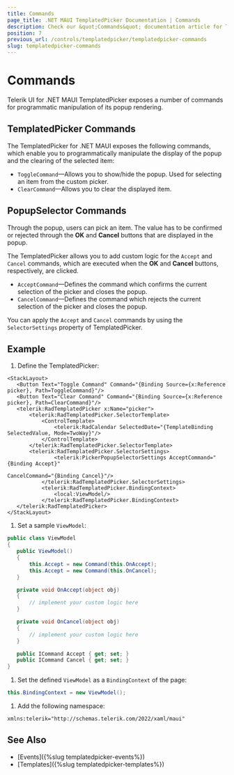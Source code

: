 ```yaml
---
title: Commands
page_title: .NET MAUI TemplatedPicker Documentation | Commands
description: Check our &quot;Commands&quot; documentation article for Telerik TemplatedPicker for .NET MAUI.
position: 7
previous_url: /controls/templatedpicker/templatedpicker-commands
slug: templatedpicker-commands
---
```


# Commands

Telerik UI for .NET MAUI TemplatedPicker exposes a number of commands for programmatic manipulation of its popup rendering.

## TemplatedPicker Commands

The TemplatedPicker for .NET MAUI exposes the following commands, which enable you to programmatically manipulate the display of the popup and the clearing of the selected item:

* `ToggleCommand`&mdash;Allows you to show/hide the popup. Used for selecting an item from the custom picker.
* `ClearCommand`&mdash;Allows you to clear the displayed item.

## PopupSelector Commands

Through the popup, users can pick an item. The value has to be confirmed or rejected through the **OK** and **Cancel** buttons that are displayed in the popup.

The TemplatedPicker allows you to add custom logic for the `Accept` and `Cancel` commands, which are executed when the **OK** and **Cancel** buttons, respectively, are clicked.

* `AcceptCommand`&mdash;Defines the command which confirms the current selection of the picker and closes the popup.
* `CancelCommand`&mdash;Defines the command which rejects the current selection of the picker and closes the popup.

You can apply the `Accept` and `Cancel` commands by using the `SelectorSettings` property of TemplatedPicker.

## Example

1. Define the TemplatedPicker:

 ```XAML
<StackLayout>
    <Button Text="Toggle Command" Command="{Binding Source={x:Reference picker}, Path=ToggleCommand}"/>
    <Button Text="Clear Command" Command="{Binding Source={x:Reference picker}, Path=ClearCommand}"/>
    <telerik:RadTemplatedPicker x:Name="picker">
        <telerik:RadTemplatedPicker.SelectorTemplate>
            <ControlTemplate>
                <telerik:RadCalendar SelectedDate="{TemplateBinding SelectedValue, Mode=TwoWay}"/>
            </ControlTemplate>
        </telerik:RadTemplatedPicker.SelectorTemplate>
		<telerik:RadTemplatedPicker.SelectorSettings>
                <telerik:PickerPopupSelectorSettings AcceptCommand="{Binding Accept}"
                                                          CancelCommand="{Binding Cancel}"/>
            </telerik:RadTemplatedPicker.SelectorSettings>
            <telerik:RadTemplatedPicker.BindingContext>
                <local:ViewModel/>
            </telerik:RadTemplatedPicker.BindingContext>
    </telerik:RadTemplatedPicker>
</StackLayout>
 ```

1. Set a sample `ViewModel`:

 ```C#
public class ViewModel
{
    public ViewModel()
    {
        this.Accept = new Command(this.OnAccept);
        this.Accept = new Command(this.OnCancel);
    }

    private void OnAccept(object obj)
    {
        // implement your custom logic here
    }

    private void OnCancel(object obj)
    {
        // implement your custom logic here
    }

    public ICommand Accept { get; set; }
    public ICommand Cancel { get; set; }
}
 ```

1. Set the defined `ViewModel` as a `BindingContext` of the page:

 ```C#
this.BindingContext = new ViewModel();
 ```

1. Add the following namespace:

 ```XAML
xmlns:telerik="http://schemas.telerik.com/2022/xaml/maui"
 ```



## See Also

- [Events]({%slug templatedpicker-events%})
- [Templates]({%slug templatedpicker-templates%})

